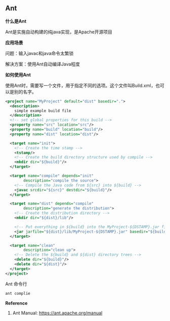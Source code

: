 ## Ant ##

**什么是Ant**

Ant是实施自动构建的纯java实现，是Apache开源项目

**应用场景**

问题：输入javac和java命令太繁锁

解决方案：使用Ant自动编译Java程度

**如何使用Ant**

使用Ant时，需要写一个文件，用于指定不同的选项。这个文件叫Build.xml，也可以是别的名字。
```xml
<project name="MyProject" default="dist" basedir=".">
  <description>
    simple example build file
  </description>
  <!-- set global properties for this build -->
  <property name="src" location="src"/>
  <property name="build" location="build"/>
  <property name="dist" location="dist"/>

  <target name="init">
    <!-- Create the time stamp -->
    <tstamp/>
    <!-- Create the build directory structure used by compile -->
    <mkdir dir="${build}"/>
  </target>

  <target name="compile" depends="init"
        description="compile the source">
    <!-- Compile the Java code from ${src} into ${build} -->
    <javac srcdir="${src}" destdir="${build}"/>
  </target>

  <target name="dist" depends="compile"
        description="generate the distribution">
    <!-- Create the distribution directory -->
    <mkdir dir="${dist}/lib"/>

    <!-- Put everything in ${build} into the MyProject-${DSTAMP}.jar file -->
    <jar jarfile="${dist}/lib/MyProject-${DSTAMP}.jar" basedir="${build}"/>
  </target>

  <target name="clean"
        description="clean up">
    <!-- Delete the ${build} and ${dist} directory trees -->
    <delete dir="${build}"/>
    <delete dir="${dist}"/>
  </target>
</project>
```
Ant 命令行
```Bash
ant complie
```
**Reference**
1. Ant Manual: https://ant.apache.org/manual

